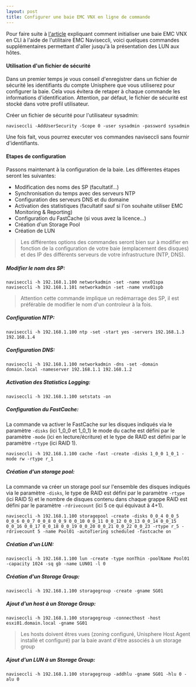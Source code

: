 ```yaml
---
layout: post
title: Configurer une baie EMC VNX en ligne de commande
---
```


Pour faire suite à [l'article](http://blog.okcomputer.io/2015/02/27/Initialisation-VNX-CLI/) expliquant comment initialiser une baie EMC VNX en CLI à l'aide de l'utilitaire EMC Naviseccli, voici quelques commandes supplémentaires permettant d'aller jusqu'à la présentation des LUN aux hôtes.

#### Utilisation d'un fichier de sécurité

Dans un premier temps je vous conseil d'enregistrer dans un fichier de sécurité les identifiants du compte Unisphere que vous utiliserez pour configurer la baie. Cela vous évitera de retaper à chaque commande les informations d'identification. Attention, par défaut, le fichier de sécurité est stocké dans votre profil utilisateur.

Créer un fichier de sécurité pour l'utilisateur sysadmin:

```
naviseccli -AddUserSecurity -Scope 0 -user sysadmin -password sysadmin
```

Une fois fait, vous pourrez executer vos commandes naviseccli sans fournir d'identifiants.

#### Etapes de configuration

Passons maintenant à la configuration de la baie. Les différentes étapes seront les suivantes:
- Modification des noms des SP (facultatif...)
- Synchronisation du temps avec des serveurs NTP
- Configuration des serveurs DNS et du domaine
- Activation des statistiques (facultatif sauf si l'on souhaite utiliser EMC Monitoring & Reporting)
- Configuration du FastCache (si vous avez la licence...)
- Création d'un Storage Pool
- Création de LUN

> Les différentes options des commandes seront bien sur à modifier en fonction de la configuration de votre baie (emplacement des disques) et des IP des différents serveurs de votre infrastructure (NTP, DNS).

##### Modifier le nom des SP:

```
naviseccli -h 192.168.1.100 networkadmin -set -name vnx01spa
naviseccli -h 192.168.1.101 networkadmin -set -name vnx01spb
```  
> Attention cette commande implique un redémarrage des SP, il est préférable de modifier le nom d'un controleur à la fois.

##### Configuration NTP:

```
naviseccli -h 192.168.1.100 ntp -set -start yes -servers 192.168.1.3 192.168.1.4
```

##### Configuration DNS:

```
naviseccli -h 192.168.1.100 networkadmin -dns -set -domain domain.local -nameserver 192.168.1.1 192.168.1.2
```

##### Activation des Statistics Logging:

```
naviseccli -h 192.168.1.100 setstats -on
```

##### Configuration du FastCache:

La commande va activer le FastCache sur les disques indiqués via le paramètre `-disks` (ici 1_0_0 et 1_0_1) le mode du cache est défini par le paramètre `-mode` (ici en lecture/écriture) et le type de RAID est défini par le paramètre `-rtype` (ici RAID 1).

```
naviseccli -h 192.168.1.100 cache -fast -create -disks 1_0_0 1_0_1 -mode rw -rtype r_1
```

##### Création d'un storage pool:

La commande va créer un storage pool sur l'ensemble des disques indiqués via le paramètre `-disks`, le type de RAID est défini par le paramètre `-rtype` (ici RAID 5) et le nombre de disques contenu dans chaque grappe RAID est défini par le paramètre `-rdrivecount` (ici 5 ce qui équivaut à 4+1).

```
naviseccli -h 192.168.1.100 storagepool -create -disks 0_0_4 0_0_5 0_0_6 0_0_7 0_0_8 0_0_9 0_0_10 0_0_11 0_0_12 0_0_13 0_0_14 0_0_15 0_0_16 0_0_17 0_0_18 0_0_19 0_0_20 0_0_21 0_0_22 0_0_23 -rtype r_5 -rdrivecount 5 -name Pool01 -autoTiering scheduled -fastcache on
```

##### Création d'un LUN:

```
naviseccli -h 192.168.1.100 lun -create -type nonThin -poolName Pool01  -capacity 1024 -sq gb -name LUN01 -l 0
```

##### Création d'un Storage Group:

```
naviseccli -h 192.168.1.100 storagegroup -create -gname SG01
```

##### Ajout d'un host à un Storage Group:

```
naviseccli -h 192.168.1.100 storagegroup -connecthost -host esxi01.domain.local -gname SG01
```
> Les hosts doivent êtres vues (zoning configuré, Unisphere Host Agent installé et configuré) par la baie avant d'être associés à un storage group

##### Ajout d'un LUN à un Storage Group:

```
naviseccli -h 192.168.1.100 storagegroup -addhlu -gname SG01 -hlu 0 -alu 0
```
